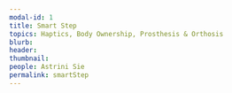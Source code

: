 ```yaml
---
modal-id: 1
title: Smart Step
topics: Haptics, Body Ownership, Prosthesis & Orthosis
blurb: 
header: 
thumbnail: 
people: Astrini Sie
permalink: smartStep
---
```

